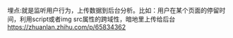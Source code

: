 埋点:就是监听用户行为，上传数据到后台分析。比如：用户在某个页面的停留时间，利用script或者img src属性的跨域性，暗地里上传给后台
https://zhuanlan.zhihu.com/p/65834362